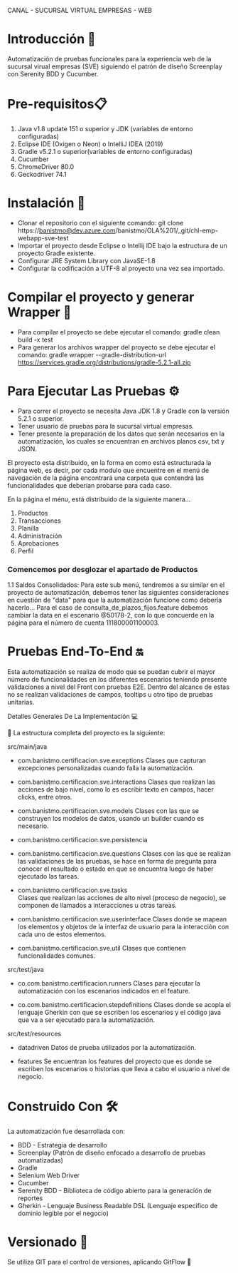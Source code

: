 CANAL - SUCURSAL VIRTUAL EMPRESAS - WEB

# Introducción 🚀
Automatización de pruebas funcionales para la experiencia web de la sucursal virual empresas (SVE) siguiendo el patrón de diseño Screenplay con Serenity BDD y Cucumber.


# Pre-requisitos📋
1.   Java v1.8 update 151 o superior y JDK (variables de entorno configuradas)
2.   Eclipse IDE (Oxigen o Neon) o IntelliJ IDEA (2019)
3.   Gradle v5.2.1 o superior(variables de entorno configuradas)
4.   Cucumber
5.   ChromeDriver 80.0
6.   Geckodriver 74.1
 

# Instalación 🔧
- Clonar el repositorio con el siguiente comando: git clone https://banistmo@dev.azure.com/banistmo/OLA%201/_git/chl-emp-webapp-sve-test
- Importar el proyecto desde Eclipse o Intellij IDE bajo la estructura de un proyecto Gradle existente.
- Configurar JRE System Library con JavaSE-1.8
- Configurar la codificación a UTF-8 al proyecto una vez sea importado.


# Compilar el proyecto y generar Wrapper 🔨
- Para compilar el proyecto se debe ejecutar el comando: gradle clean build -x test
- Para generar los archivos wrapper del proyecto se debe ejecutar el comando: gradle wrapper --gradle-distribution-url https://services.gradle.org/distributions/gradle-5.2.1-all.zip


# Para Ejecutar Las Pruebas ⚙️
- Para correr el proyecto se necesita Java JDK 1.8 y Gradle con la versión 5.2.1 o superior.
- Tener usuario de pruebas para la sucursal virtual empresas.
- Tener presente la preparación de los datos que serán necesarios en la automatización, los cuales se encuentran en archivos planos csv, txt y JSON.

El proyecto esta distribuido, en la forma en como está estructurada la página web, es decir, por cada modulo que encuentre en el menú de navegación de la página encontrará una carpeta que contendrá las funcionalidades que deberían probarse para cada caso.

En la página el ménu, está distribuido de la siguiente manera...
1. Productos
2. Transacciones
3. Planilla
4. Administración
5. Aprobaciones 
6. Perfil

### Comencemos por desglozar el apartado de Productos
1.1 Saldos Consolidados: Para este sub menú, tendremos a su similar en el proyecto de automatización, debemos tener las siguientes consideraciones en cuestión de "data" para que la automatización funcione como debería hacerlo...
Para el caso de consulta_de_plazos_fijos.feature debemos cambiar la data en el escenario @50178-2, con lo que concuerde en la página para el número de cuenta 111800001100003.




# Pruebas End-To-End 🔛
Esta automatización se realiza de modo que se puedan cubrir el mayor número de funcionalidades en los diferentes escenarios teniendo presente validaciones a nivel del Front con pruebas E2E.
Dentro del alcance de estas no se realizan validaciones de campos, tooltips u otro tipo de pruebas unitarias.


Detalles Generales De La Implementación 💻

🚧 La estructura completa del proyecto es la siguiente:

src/main/java
+ com.banistmo.certificacion.sve.exceptions
    Clases que capturan excepciones personalizadas cuando falla la automatización.
  
+ com.banistmo.certificacion.sve.interactions
    Clases que realizan las acciones de bajo nivel, como lo es escribir texto en campos, hacer clicks, entre otros.

+ com.banistmo.certificacion.sve.models
    Clases con las que se construyen los modelos de datos, usando un builder cuando es necesario.
    
+ com.banistmo.certificacion.sve.persistencia

+ com.banistmo.certificacion.sve.questions
    Clases con las que se realizan las validaciones de las pruebas, se hace en forma de pregunta para conocer el resultado o estado en que se encuentra luego de haber ejecutado las tareas.

+ com.banistmo.certificacion.sve.tasks    
    Clases que realizan las acciones de alto nivel (proceso de negocio), se componen de llamados a interacciones u otras tareas.

+ com.banistmo.certificacion.sve.userinterface
    Clases donde se mapean los elementos y objetos de la interfaz de usuario para la interacción con cada uno de estos elementos.

+ com.banistmo.certificacion.sve.util
    Clases que contienen funcionalidades comunes.
  
    
src/test/java
+ co.com.banistmo.certificacion.runners
    Clases para ejecutar la automatización con los escenarios indicados en el feature. 

+ co.com.banistmo.certificacion.stepdefinitions
    Clases donde se acopla el lenguaje Gherkin con que se escriben los escenarios y el código java que va a ser ejecutado para la automatización. 


src/test/resources
+ datadriven
    Datos de prueba utilizados por la automatización.

+ features
    Se encuentran los features del proyecto que es donde se escriben los escenarios o historias que lleva a cabo el usuario a nivel de negocio.  



# Construido Con 🛠️
La automatización fue desarrollada con:
- BDD - Estrategia de desarrollo
- Screenplay (Patrón de diseño enfocado a desarrollo de pruebas automatizadas)
- Gradle
- Selenium Web Driver
- Cucumber
- Serenity BDD - Biblioteca de código abierto para la generación de reportes
- Gherkin - Lenguaje Business Readable DSL (Lenguaje especifico de dominio legible por el negocio)

# Versionado 📌
Se utiliza GIT para el control de versiones, aplicando GitFlow 🔀
    
